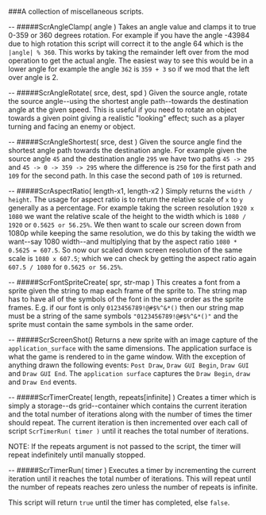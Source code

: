 ###A collection of miscellaneous scripts.

--
#####ScrAngleClamp( angle )
Takes an angle value and clamps it to true 0-359 or 360 degrees rotation. For example if you have the angle -43984 due to high rotation this script will correct it to the angle 64 which is the `|angle| % 360`. This works by taking the remainder left over from the mod operation to get the actual angle. The easiest way to see this would be in a lower angle for example the angle `362` is `359 + 3` so if we mod that the left over angle is 2.

--
#####ScrAngleRotate( srce, dest, spd )
Given the source angle, rotate the source angle--using the shortest angle path--towards the destination angle at the given speed. This is useful if you need to rotate an object towards a given point giving a realistic "looking" effect; such as a player turning and facing an enemy or object.

--
#####ScrAngleShortest( srce, dest )
Given the source angle find the shortest angle path towards the destination angle. For example given the source angle `45` and the destination angle `295` we have two paths `45 -> 295` and `45 -> 0 -> 359 -> 295` where the difference is `250` for the first path and `109` for the second path. In this case the second path of `109` is returned.

--
#####ScrAspectRatio( length-x1, length-x2 )
Simply returns the `width / height`. The usage for aspect ratio is to return the relative scale of `x` to `y` generally as a percentage. For example taking the screen resolution `1920 x 1080` we want the relative scale of the height to the width which is `1080 / 1920` or `0.5625 or 56.25%`. We then want to scale our screen down from 1080p while keeping the same resolution, we do this by taking the width we want--say 1080 width--and multiplying that by the aspect ratio `1080 * 0.5625 = 607.5`. So now our scaled down screen resolution of the same scale is `1080 x 607.5`; which we can check by getting the aspect ratio again `607.5 / 1080` for `0.5625 or 56.25%`.

--
#####ScrFontSpriteCreate( spr, str-map )
This creates a font from a sprite given the string to map each frame of the sprite to. The string map has to have all of the symbols of the font in the same order as the sprite frames. E.g. if our font is only `0123456789!@#$%^&*()` then our string map must be a string of the same symbols `"0123456789!@#$%^&*()"` and the sprite must contain the same symbols in the same order.

--
#####ScrScreenShot()
Returns a new sprite with an image capture of the `application_surface` with the same dimensions. The application surface is what the game is rendered to in the game window. With the exception of anything drawn the following events: `Post Draw`, `Draw GUI Begin`, `Draw GUI` and `Draw GUI End`. The `application surface` captures the `Draw Begin`, `draw` and `Draw End` events.

--
#####ScrTimerCreate( length, repeats[infinite] )
Creates a timer which is simply a storage--ds grid--container which contains the current iteration and the total number of iterations along with the number of times the timer should repeat. The current iteration is then incremented over each call of script `ScrTimerRun( timer )` until it reaches the total number of iterations.

NOTE: If the repeats argument is not passed to the script, the timer will repeat indefinitely until manually stopped.

--
#####ScrTimerRun( timer )
Executes a timer by incrementing the current iteration until it reaches the total number of iterations. This will repeat until the number of repeats reaches zero unless the number of repeats is infinite.

This script will return `true` until the timer has completed, else `false`.
